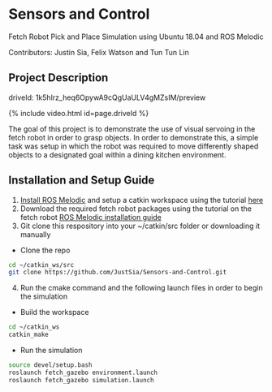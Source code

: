 # Sensors and Control
 Fetch Robot Pick and Place Simulation using Ubuntu 18.04 and ROS Melodic
 
 Contributors: Justin Sia, Felix Watson and Tun Tun Lin
 
 ## Project Description
 
 driveId: 1k5hlrz_heq6OpywA9cQgUaULV4gMZsIM/preview
 
 {% include video.html id=page.driveId %}
 
 The goal of this project is to demonstrate the use of visual servoing in the fetch robot in order to grasp objects. In order to demonstrate this, a simple task was setup in which the robot was required to move differently shaped objects to a designated goal within a dining kitchen environment. 
 
 ## Installation and Setup Guide
 1. [Install ROS Melodic](http://wiki.ros.org/melodic/Installation/Ubuntu) and setup a catkin workspace using the tutorial [here](http://wiki.ros.org/catkin/Tutorials/create_a_workspace)
 2. Download the required fetch robot packages using the tutorial on the fetch robot [ROS Melodic installation guide](https://docs.fetchrobotics.com/indigo_to_melodic.html)
 3. Git clone this respository into your ~/catkin/src folder or downloading it manually
 * Clone the repo
 ```sh
 cd ~/catkin_ws/src
 git clone https://github.com/JustSia/Sensors-and-Control.git
 ```
 4. Run the cmake command and the following launch files in order to begin the simulation
 * Build the workspace
 ```sh
 cd ~/catkin_ws
 catkin_make
 ```
 * Run the simulation
 ```sh
 source devel/setup.bash
 roslaunch fetch_gazebo environment.launch 
 roslaunch fetch_gazebo simulation.launch  
 ```
